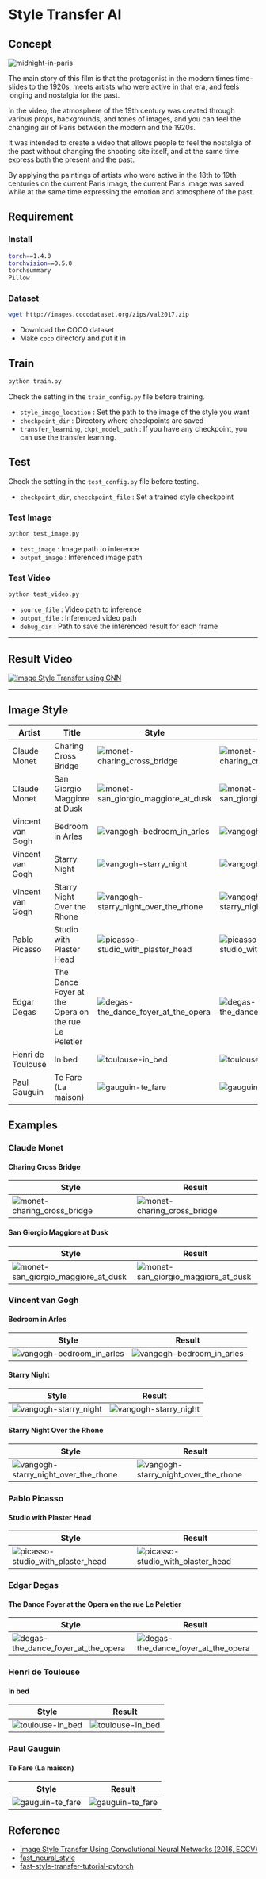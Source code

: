 # Style Transfer AI

## Concept

![midnight-in-paris](./image/midnight-in-paris.jpg)

The main story of this film is that the protagonist in the modern times time-slides to the 1920s, meets artists who were active in that era, and feels longing and nostalgia for the past.
   
In the video, the atmosphere of the 19th century was created through various props, backgrounds, and tones of images, and you can feel the changing air of Paris between the modern and the 1920s.
   
It was intended to create a video that allows people to feel the nostalgia of the past without changing the shooting site itself, and at the same time express both the present and the past.
   
By applying the paintings of artists who were active in the 18th to 19th centuries on the current Paris image, the current Paris image was saved while at the same time expressing the emotion and atmosphere of the past.

## Requirement

### Install

```sh
torch==1.4.0
torchvision==0.5.0
torchsummary
Pillow
```

### Dataset

```sh
wget http://images.cocodataset.org/zips/val2017.zip
```

- Download the COCO dataset
- Make `coco` directory and put it in

## Train

```py
python train.py
```

Check the setting in the `train_config.py` file before training.

- `style_image_location` : Set the path to the image of the style you want
- `checkpoint_dir` : Directory where checkpoints are saved
- `transfer_learning`, `ckpt_model_path` : If you have any checkpoint, you can use the transfer learning.

## Test

Check the setting in the `test_config.py` file before testing.

- `checkpoint_dir`, `checckpoint_file` : Set a trained style checkpoint

### Test Image

```py
python test_image.py
```

- `test_image` : Image path to inference
- `output_image` : Inferenced image path

### Test Video

```py
python test_video.py
```

- `source_file` : Video path to inference
- `output_file` : Inferenced video path
- `debug_dir` : Path to save the inferenced result for each frame

---

## Result Video

[![Image Style Transfer using CNN](http://img.youtube.com/vi/KvjJ5BLa058/0.jpg)](https://youtu.be/8BvFx-VpFQU)

---

## Image Style

| Artist | Title | Style | Result |
|--------|-------|-------|--------|
|   Claude Monet     |  Charing Cross Bridge     |  ![monet-charing_cross_bridge](./image/monet-charing_cross_bridge.jpg)     |   ![monet-charing_cross_bridge](./image/monet-charing_cross_bridge-example.png)     |
|   Claude Monet     |   San Giorgio Maggiore at Dusk    |   ![monet-san_giorgio_maggiore_at_dusk](./image/monet-san_giorgio_maggiore_at_dusk.jpg)    |    ![monet-san_giorgio_maggiore_at_dusk](./image/monet-san_giorgio_maggiore_at_dusk-example.png)    |
| Vincent van Gogh       |  Bedroom in Arles      |  ![vangogh-bedroom_in_arles](./image/vangogh-bedroom_in_arles.jpg)     | ![vangogh-bedroom_in_arles](./image/vangogh-bedroom_in_arles-example.png)       |
| Vincent van Gogh       | Starry Night      |  ![vangogh-starry_night](./image/vangogh-starry_night.png)      |  ![vangogh-starry_night](./image/vangogh-starry_night-example.png)       |
| Vincent van Gogh       | Starry Night Over the Rhone      |  ![vangogh-starry_night_over_the_rhone](./image/vangogh-starry_night_over_the_rhone.png)     |  ![vangogh-starry_night_over_the_rhone](./image/vangogh-starry_night_over_the_rhone-example.png)      |
|   Pablo Picasso     |  Studio with Plaster Head     |    ![picasso-studio_with_plaster_head](./image/picasso-studio_with_plaster_head.jpg)    |   ![picasso-studio_with_plaster_head](./image/picasso-studio_with_plaster_head-example.png)      |
| Edgar Degas       | The Dance Foyer at the Opera on the rue Le Peletier      |   ![degas-the_dance_foyer_at_the_opera](./image/degas-the_dance_foyer_at_the_opera.jpg)    |  ![degas-the_dance_foyer_at_the_opera](./image/degas-the_dance_foyer_at_the_opera-example.png)         |
|  Henri de Toulouse      |   In bed    |  ![toulouse-in_bed](./image/toulouse-in_bed.png)      |  ![toulouse-in_bed](./image/toulouse-in_bed-example.png)       |
|  Paul Gauguin      |  Te Fare (La maison)     | ![gauguin-te_fare](./image/gauguin-te_fare.jpg)       |  ![gauguin-te_fare](./image/gauguin-te_fare-example.png)      |

## Examples

### Claude Monet

#### Charing Cross Bridge

| Style  | Result |
|--------|--------|
| ![monet-charing_cross_bridge](./image/monet-charing_cross_bridge.jpg)       |   ![monet-charing_cross_bridge](./image/monet-charing_cross_bridge-examples.png)     |

#### San Giorgio Maggiore at Dusk

| Style | Result |
|-------|--------|
| ![monet-san_giorgio_maggiore_at_dusk](./image/monet-san_giorgio_maggiore_at_dusk.jpg)      |    ![monet-san_giorgio_maggiore_at_dusk](./image/monet-san_giorgio_maggiore_at_dusk-examples.png)    |

### Vincent van Gogh

#### Bedroom in Arles

| Style | Result |
|-------|--------|
| ![vangogh-bedroom_in_arles](./image/vangogh-bedroom_in_arles.jpg)      |   ![vangogh-bedroom_in_arles](./image/vangogh-bedroom_in_arles-examples.png)     |

#### Starry Night

| Style | Result |
|-------|--------|
|  ![vangogh-starry_night](./image/vangogh-starry_night.png)     |  ![vangogh-starry_night](./image/vangogh-starry_night-examples.png)      |

#### Starry Night Over the Rhone

| Style | Result |
|-------|--------|
|  ![vangogh-starry_night_over_the_rhone](./image/vangogh-starry_night_over_the_rhone.png)     |   ![vangogh-starry_night_over_the_rhone](./image/vangogh-starry_night_over_the_rhone-examples.png)     |

### Pablo Picasso

#### Studio with Plaster Head

| Style | Result |
|-------|--------|
|  ![picasso-studio_with_plaster_head](./image/picasso-studio_with_plaster_head.jpg)     |  ![picasso-studio_with_plaster_head](./image/picasso-studio_with_plaster_head-examples.png)      |

### Edgar Degas

#### The Dance Foyer at the Opera on the rue Le Peletier

| Style | Result |
|-------|--------|
|   ![degas-the_dance_foyer_at_the_opera](./image/degas-the_dance_foyer_at_the_opera.jpg)    |  ![degas-the_dance_foyer_at_the_opera](./image/degas-the_dance_foyer_at_the_opera-examples.png)      |

### Henri de Toulouse

#### In bed

| Style | Result |
|-------|--------|
| ![toulouse-in_bed](./image/toulouse-in_bed.png)      |   ![toulouse-in_bed](./image/toulouse-in_bed-examples.png)     |

### Paul Gauguin

#### Te Fare (La maison)

| Style | Result |
|-------|--------|
|  ![gauguin-te_fare](./image/gauguin-te_fare.jpg)     |  ![gauguin-te_fare](./image/gauguin-te_fare-examples.png)      |

## Reference

- [Image Style Transfer Using Convolutional Neural Networks (2016, ECCV)](https://arxiv.org/pdf/1603.08155.pdf)
- [fast_neural_style](https://github.com/pytorch/examples/tree/master/fast_neural_style)
- [fast-style-transfer-tutorial-pytorch](https://github.com/hoya012/fast-style-transfer-tutorial-pytorch)
